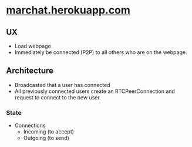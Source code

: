 # [marchat.herokuapp.com](https://marchat.herokuapp.com)

## UX
 - Load webpage
 - Immediately be connected (P2P) to all others who are on the
   webpage.

## Architecture
 - Broadcasted that a user has connected
 - All previously connected users create an RTCPeerConnection and
    request to connect to the new user.

### State
 - Connections
   - Incoming (to accept)
   - Outgoing (to send)
